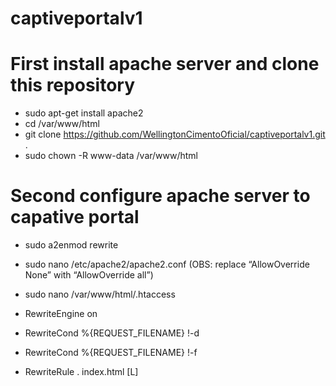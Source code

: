# captiveportalv1

# First install apache server and clone this repository
* sudo apt-get install apache2
* cd /var/www/html
* git clone https://github.com/WellingtonCimentoOficial/captiveportalv1.git .
* sudo chown -R www-data /var/www/html

# Second configure apache server to capative portal
* sudo a2enmod rewrite
* sudo nano /etc/apache2/apache2.conf (OBS: replace “AllowOverride None” with “AllowOverride all”)
* sudo nano /var/www/html/.htaccess

* RewriteEngine on
* RewriteCond %{REQUEST_FILENAME} !-d
* RewriteCond %{REQUEST_FILENAME} !-f
* RewriteRule . index.html [L]
